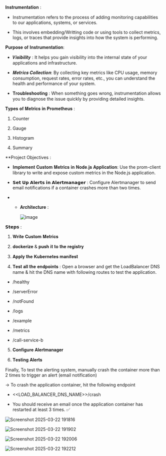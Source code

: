 𝐈𝐧𝐬𝐭𝐫𝐮𝐦𝐞𝐧𝐭𝐚𝐭𝐢𝐨𝐧 :

* Instrumentation refers to the process of adding monitoring capabilities to our applications, systems, or services.

* This involves embedding/Writting code or using tools to collect metrics, logs, or traces that provide insights into how the system is performing.

𝐏𝐮𝐫𝐩𝐨𝐬𝐞 𝐨𝐟 𝐈𝐧𝐬𝐭𝐫𝐮𝐦𝐞𝐧𝐭𝐚𝐭𝐢𝐨𝐧:

* 𝑽𝒊𝒔𝒊𝒃𝒊𝒍𝒊𝒕𝒚 : It helps you gain visibility into the internal state of your applications and infrastructure.

* 𝑴𝒆𝒕𝒓𝒊𝒄𝒔 𝑪𝒐𝒍𝒍𝒆𝒄𝒕𝒊𝒐𝒏: By collecting key metrics like CPU usage, memory consumption, request rates, error rates, etc., you can understand the health and performance of your system.

* 𝐓𝐫𝐨𝐮𝐛𝐥𝐞𝐬𝐡𝐨𝐨𝐭𝐢𝐧𝐠 : When something goes wrong, instrumentation allows you to diagnose the issue quickly by providing detailed insights.

𝐓𝐲𝐩𝐞𝐬 𝐨𝐟 𝐌𝐞𝐭𝐫𝐢𝐜𝐬 𝐢𝐧 𝐏𝐫𝐨𝐦𝐞𝐭𝐡𝐞𝐮𝐬 :

1. Counter

2. Gauge

3. Histogram

4. Summary

**Project Objectives :

* 𝐈𝐦𝐩𝐥𝐞𝐦𝐞𝐧𝐭 𝐂𝐮𝐬𝐭𝐨𝐦 𝐌𝐞𝐭𝐫𝐢𝐜𝐬 𝐢𝐧 𝐍𝐨𝐝𝐞.𝐣𝐬 𝐀𝐩𝐩𝐥𝐢𝐜𝐚𝐭𝐢𝐨𝐧: Use the prom-client library to write and expose custom metrics in the Node.js application.

* 𝗦𝗲𝘁 𝗨𝗽 𝗔𝗹𝗲𝗿𝘁𝘀 𝗶𝗻 𝗔𝗹𝗲𝗿𝘁𝗺𝗮𝗻𝗮𝗴𝗲𝗿 : Configure Alertmanager to send email notifications if a container crashes more than two times.

* * 𝐀𝐫𝐜𝐡𝐢𝐭𝐞𝐜𝐭𝐮𝐫𝐞 :
 
    ![image](https://github.com/user-attachments/assets/db9664f7-f00a-46c6-a6a9-c1fa69e41f8c)


𝗦𝘁𝗲𝗽𝘀 :

1. 𝐖𝐫𝐢𝐭𝐞 𝐂𝐮𝐬𝐭𝐨𝐦 𝐌𝐞𝐭𝐫𝐢𝐜𝐬
 
2. 𝐝𝐨𝐜𝐤𝐞𝐫𝐢𝐳𝐞 & 𝐩𝐮𝐬𝐡 𝐢𝐭 𝐭𝐨 𝐭𝐡𝐞 𝐫𝐞𝐠𝐢𝐬𝐭𝐫𝐲

3. 𝐀𝐩𝐩𝐥𝐲 𝐭𝐡𝐞 𝐊𝐮𝐛𝐞𝐫𝐧𝐞𝐭𝐞𝐬 𝐦𝐚𝐧𝐢𝐟𝐞𝐬𝐭
 
4. 𝐓𝐞𝐬𝐭 𝐚𝐥𝐥 𝐭𝐡𝐞 𝐞𝐧𝐝𝐩𝐨𝐢𝐧𝐭𝐬 : Open a browser and get the LoadBalancer DNS name & hit the DNS name with following routes to test the application.

* /healthy

* /serverError

* /notFound

* /logs
  
* /example
  
* /metrics

* /call-service-b

5. 𝐂𝐨𝐧𝐟𝐢𝐠𝐮𝐫𝐞 𝐀𝐥𝐞𝐫𝐭𝐦𝐚𝐧𝐚𝐠𝐞𝐫

6. 𝐓𝐞𝐬𝐭𝐢𝐧𝐠 𝐀𝐥𝐞𝐫𝐭𝐬

Finally, To test the alerting system, manually crash the container more than 2 times to trigger an alert (email notification)

-> To crash the application container, hit the following endpoint

* <<LOAD_BALANCER_DNS_NAME>>/crash

* You should receive an email once the application container has restarted at least 3 times. ✅

![Screenshot 2025-03-22 191816](https://github.com/user-attachments/assets/3f31d62e-72c9-41ce-bf94-38162f8e0ce7)


![Screenshot 2025-03-22 191902](https://github.com/user-attachments/assets/d8db414e-42f9-4a43-b7e8-9487f24bd52d)



![Screenshot 2025-03-22 192006](https://github.com/user-attachments/assets/9339fa52-b505-4f0e-aeb0-e2ac2a60139e)


![Screenshot 2025-03-22 192212](https://github.com/user-attachments/assets/9c53b1f6-3ca3-45f6-b7ad-e4b74398c030)

